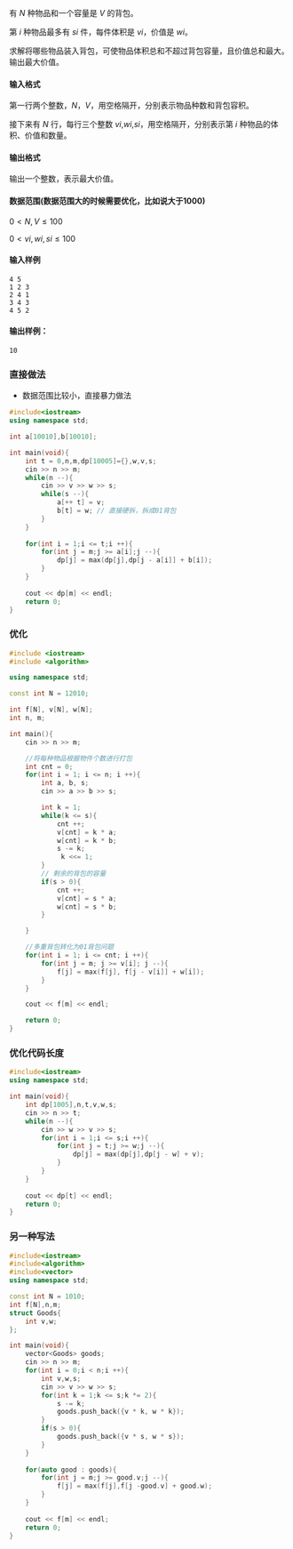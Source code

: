 有 $N$ 种物品和一个容量是 $V$ 的背包。

第 $i$ 种物品最多有 $si$ 件，每件体积是 $vi$，价值是 $wi$。

求解将哪些物品装入背包，可使物品体积总和不超过背包容量，且价值总和最大。
输出最大价值。

#### 输入格式

第一行两个整数，$N$，$V$，用空格隔开，分别表示物品种数和背包容积。

接下来有 $N$ 行，每行三个整数 $vi$,$wi,$$si$，用空格隔开，分别表示第 $i$ 种物品的体积、价值和数量。

#### 输出格式

输出一个整数，表示最大价值。

#### 数据范围(数据范围大的时候需要优化，比如说大于1000)

$0<N,V≤100$

$0<vi,wi,si≤100$

#### 输入样例

```
4 5
1 2 3
2 4 1
3 4 3
4 5 2
```

#### 输出样例：

```
10
```

### 直接做法

- 数据范围比较小，直接暴力做法

```c++
#include<iostream>
using namespace std;

int a[10010],b[10010];

int main(void){
    int t = 0,n,m,dp[10005]={},w,v,s;
    cin >> n >> m;
    while(n --){
        cin >> v >> w >> s;
        while(s --){
            a[++ t] = v;
            b[t] = w; // 直接硬拆，拆成01背包
        }
    }
    
    for(int i = 1;i <= t;i ++){
        for(int j = m;j >= a[i];j --){
            dp[j] = max(dp[j],dp[j - a[i]] + b[i]);
        }
    }
    
    cout << dp[m] << endl;
    return 0;
}
```

### 优化

```c++
#include <iostream>
#include <algorithm>

using namespace std;

const int N = 12010;

int f[N], v[N], w[N];
int n, m;

int main(){
    cin >> n >> m;

    //将每种物品根据物件个数进行打包
    int cnt = 0;
    for(int i = 1; i <= n; i ++){
        int a, b, s;
        cin >> a >> b >> s;

        int k = 1;
        while(k <= s){
            cnt ++;
            v[cnt] = k * a;
            w[cnt] = k * b;
            s -= k;
             k <<= 1;
        }
        // 剩余的背包的容量
        if(s > 0){
            cnt ++;
            v[cnt] = s * a;
            w[cnt] = s * b;
        }

    }

    //多重背包转化为01背包问题
    for(int i = 1; i <= cnt; i ++){
        for(int j = m; j >= v[i]; j --){
            f[j] = max(f[j], f[j - v[i]] + w[i]);
        }
    }

    cout << f[m] << endl;

    return 0;
}
```

### 优化代码长度

```c++
#include<iostream>
using namespace std;

int main(void){
    int dp[1005],n,t,v,w,s;
    cin >> n >> t;
    while(n --){
        cin >> w >> v >> s;
        for(int i = 1;i <= s;i ++){
            for(int j = t;j >= w;j --){
                dp[j] = max(dp[j],dp[j - w] + v);
            }
        }
    }
    
    cout << dp[t] << endl;
    return 0;
}
```

### 另一种写法

```c++
#include<iostream>
#include<algorithm>
#include<vector>
using namespace std;

const int N = 1010;
int f[N],n,m;
struct Goods{
    int v,w;
};

int main(void){
    vector<Goods> goods;
    cin >> n >> m;
    for(int i = 0;i < n;i ++){
        int v,w,s;
        cin >> v >> w >> s;
        for(int k = 1;k <= s;k *= 2){
            s -= k;
            goods.push_back({v * k, w * k});
        }
        if(s > 0){
            goods.push_back({v * s, w * s});
        }
    }
    
    for(auto good : goods){
        for(int j = m;j >= good.v;j --){
            f[j] = max(f[j],f[j -good.v] + good.w);
        }
    }
    
    cout << f[m] << endl;
    return 0;
}
```

